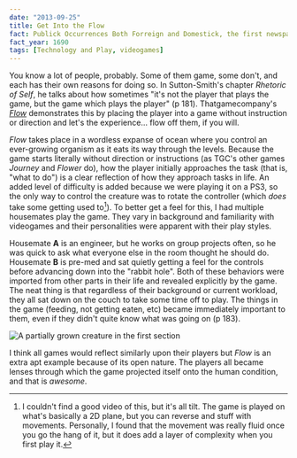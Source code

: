 ```yaml
---
date: "2013-09-25"
title: Get Into the Flow
fact: Publick Occurrences Both Forreign and Domestick, the first newspaper to appear in the Americas, is published for the first and only time.
fact_year: 1690
tags: [Technology and Play, videogames]
---
```


You know a lot of people, probably. Some of them game, some don't, and each has their own reasons for doing so. In Sutton-Smith's chapter _Rhetoric of Self_, he talks about how sometimes "it's not the player that plays the game, but the game which plays the player" (p 181). Thatgamecompany's [_Flow_](http://www.jenovachen.com/flowingames/flowing.htm) demonstrates this by placing the player into a game without instruction or direction and let's the experience… flow off them, if you will.

_Flow_ takes place in a wordless expanse of ocean where you control an ever-growing organism as it eats its way through the levels. Because the game starts literally without direction or instructions (as TGC's other games _Journey_ and _Flower_ do), how the player initially approaches the task (that is, "what to do") is a clear reflection of how they approach tasks in life. An added level of difficulty is added because we were playing it on a PS3, so the only way to control the creature was to rotate the controller (which _does_ take some getting used to[^1]). To better get a feel for this, I had multiple housemates play the game. They vary in background and familiarity with videogames and their personalities were apparent with their play styles.

Housemate **A** is an engineer, but he works on group projects often, so he was quick to ask what everyone else in the room thought he should do. Housemate **B** is pre-med and sat quietly getting a feel for the controls before advancing down into the "rabbit hole". Both of these behaviors were imported from other parts in their life and revealed explicitly by the game. The neat thing is that regardless of their background or current workload, they all sat down on the couch to take some time off to play. The things in the game (feeding, not getting eaten, etc) became immediately important to them, even if they didn't quite know what was going on (p 183).

![A partially grown creature in the first section](./images/flow.jpg)

I think all games would reflect similarly upon their players but _Flow_ is an extra apt example because of its open nature. The players all became lenses through which the game projected itself onto the human condition, and that is _awesome_.

[^1]: I couldn't find a good video of this, but it's all tilt. The game is played on what's basically a 2D plane, but you can reverse and stuff with movements. Personally, I found that the movement was really fluid once you go the hang of it, but it does add a layer of complexity when you first play it.
